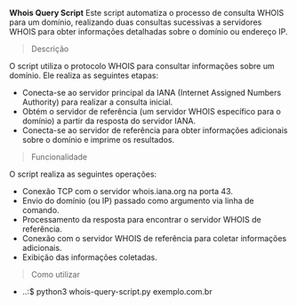**Whois Query Script**
Este script automatiza o processo de consulta WHOIS para um domínio, realizando duas consultas sucessivas a servidores WHOIS para obter informações detalhadas sobre o domínio ou endereço IP.

>Descrição

O script utiliza o protocolo WHOIS para consultar informações sobre um domínio. Ele realiza as seguintes etapas:

- Conecta-se ao servidor principal da IANA (Internet Assigned Numbers Authority) para realizar a consulta inicial.
- Obtém o servidor de referência (um servidor WHOIS específico para o domínio) a partir da resposta do servidor IANA.
- Conecta-se ao servidor de referência para obter informações adicionais sobre o domínio e imprime os resultados.

>Funcionalidade

O script realiza as seguintes operações:

- Conexão TCP com o servidor whois.iana.org na porta 43.
- Envio do domínio (ou IP) passado como argumento via linha de comando.
- Processamento da resposta para encontrar o servidor WHOIS de referência.
- Conexão com o servidor WHOIS de referência para coletar informações adicionais.
- Exibição das informações coletadas.

> Como utilizar

- ..:$ python3 whois-query-script.py exemplo.com.br
